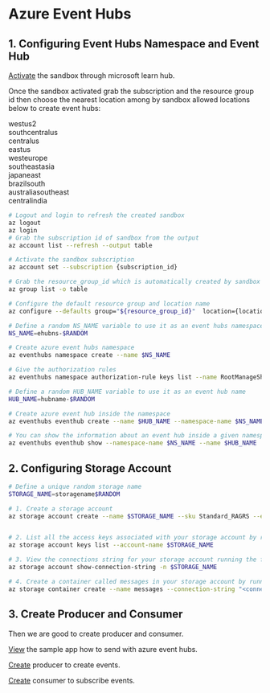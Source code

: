 # Azure Event Hubs

## 1. Configuring Event Hubs Namespace and Event Hub

[Activate](https://learn.microsoft.com/en-us/training/modules/enable-reliable-messaging-for-big-data-apps-using-event-hubs/3-exercise-create-an-event-hub-using-azure-cli) the sandbox through microsoft learn hub.

Once the sandbox activated grab the subscription and the resource group id then choose the nearest location among by sandbox allowed locations below to create event hubs:

westus2<br>
southcentralus<br>
centralus<br>
eastus<br>
westeurope<br>
southeastasia<br>
japaneast<br>
brazilsouth<br>
australiasoutheast<br>
centralindia

```sh
# Logout and login to refresh the created sandbox
az logout
az login
# Grab the subscription id of sandbox from the output
az account list --refresh --output table

# Activate the sandbox subscription
az account set --subscription {subscription_id}

# Grab the resource_group_id which is automatically created by sandbox account
az group list -o table

# Configure the default resource group and location name
az configure --defaults group="${resource_group_id}"  location={location_name from the list above like westeurope}

# Define a random NS_NAME variable to use it as an event hubs namespace name
NS_NAME=ehubns-$RANDOM

# Create azure event hubs namespace
az eventhubs namespace create --name $NS_NAME

# Give the authorization rules
az eventhubs namespace authorization-rule keys list --name RootManageSharedAccessKey --namespace-name $NS_NAME

# Define a random HUB_NAME variable to use it as an event hub name
HUB_NAME=hubname-$RANDOM

# Create azure event hub inside the namespace
az eventhubs eventhub create --name $HUB_NAME --namespace-name $NS_NAME

# You can show the information about an event hub inside a given namespace
az eventhubs eventhub show --namespace-name $NS_NAME --name $HUB_NAME
```

## 2. Configuring Storage Account

```sh
# Define a unique random storage name
STORAGE_NAME=storagename$RANDOM

# 1. Create a storage account
az storage account create --name $STORAGE_NAME --sku Standard_RAGRS --encryption-service blob


# 2. List all the access keys associated with your storage account by running the account keys list command. Copy and save the value of key for future use
az storage account keys list --account-name $STORAGE_NAME

# 3. View the connections string for your storage account running the following command. Copy and save the value of connectionString
az storage account show-connection-string -n $STORAGE_NAME

# 4. Create a container called messages in your storage account by running the following command. Use the connectionString you copied in the previous step.
az storage container create --name messages --connection-string "<connection string here>"
```

## 3. Create Producer and Consumer

Then we are good to create producer and consumer.

[View](https://github.com/Azure/azure-sdk-for-python/tree/main/sdk/eventhub/azure-eventhub/samples) the sample app how to send with azure event hubs.

[Create](producer.py) producer to create events.

[Create](consumer.py) consumer to subscribe events.

